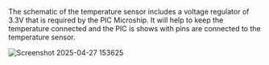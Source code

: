 The schematic of the temperature sensor includes a voltage regulator of 3.3V that is required by the PIC Microship. It will help to keep the temperature connected and the PIC is shows with pins are connected to the temperature sensor.

![Screenshot 2025-04-27 153625](https://github.com/user-attachments/assets/d00ffe5a-0efc-4fa5-a905-deb4958b80fd)
